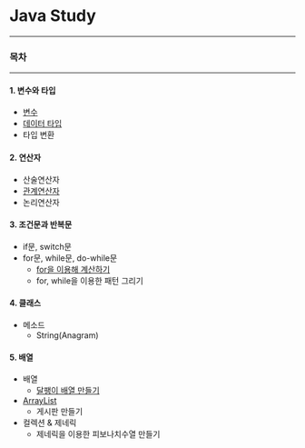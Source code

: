 # Java Study
- - -
### 목차

- - -
#### 1. 변수와 타입
- [변수](https://github.com/iNusz/Java-Study/blob/master/Java/변수와%20타입/변수.md)
- [데이터 타입](https://github.com/iNusz/Java-Study/blob/master/Java/변수와%20타입/데이터%20타입.md#예제)
- 타입 변환

#### 2. 연산자
- 산술연산자
- [관계연산자](https://github.com/iNusz/Java-Study/blob/master/Java/연산자/관계연산자.md)
- 논리연산자

#### 3. 조건문과 반복문
- if문, switch문 
- for문, while문, do-while문
	- [for을 이용해 계산하기](https://github.com/iNusz/Java-Study/blob/master/Java/조건문과%20반복문/for문%2C%20while문%2C%20do-while문/for을%20이용해%20계산.md)
	- for, while을 이용한 패턴 그리기

#### 4. 클래스
- 메소드
	- String(Anagram)

#### 5. 배열
- 배열
	- [달팽이 배열 만들기](https://github.com/iNusz/Java-Study/blob/master/Java/배열/배열/달팽이%20배열%20만들기/달팽이배열.md)
- [ArrayList](https://github.com/iNusz/Java-Study/blob/master/Java/배열/ArrayList/ArrayList.md)
	- 게시판 만들기
- 컬렉션 & 제네릭
	- 제네릭을 이용한 피보나치수열 만들기


